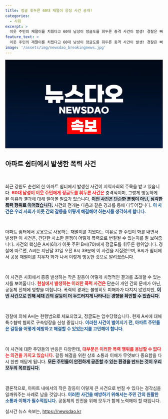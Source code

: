 ```yaml
---
title: 정글 휘두른 60대 재떨이 응징 사건 공개!
categories:
  - 사회
excerpt: >
  이웃 주민의 재떨이를 치웠다고 60대 남성이 정글도를 휘두른 충격 사건이 발생! 경찰은 빠르게 출동해 범인을 체포, 추가 조사를 진행 중입니다. 이 같은 무시무시한 갈등의 이면을 파헤칩니다.
feature_text: >
  이웃 주민의 재떨이를 치웠다고 60대 남성이 정글도를 휘두른 충격 사건이 발생! 경찰은 빠르게 출동해 범인을 체포, 추가 조사를 진행 중입니다. 이 같은 무시무시한 갈등의 이면을 파헤칩니다.
image: '/assets/img/newsdao_breakingnews.jpg'
---
```


<p><img src="/assets/img/newsdao_breakingnews.jpg" alt="flaretime 속보" /></p>

<h2 data-ke-size="size26">아파트 쉼터에서 발생한 폭력 사건</h2>

<p data-ke-size="size16">&nbsp;</p>

<p>최근 강원도 춘천의 한 아파트 쉼터에서 발생한 사건이 지역사회의 주목을 받고 있습니다. <b><span style="color: #ee2323;">60대 남성이 이웃 주민에게 정글도를 휘두른 사건은</span></b> 충격적이며, 그렇게 행동하게 된 이유와 결과에 대해 알아볼 필요가 있습니다. <b><span style="background-color: #21538527;">이번 사건은 단순한 분쟁이 아닌, 심각한 폭력 행위로 이어졌습니다.</span></b> 사건의 전개는 다음과 같은 경과를 통해 다루어집니다. <b><span style="color: #1a5490;">이 사건은 우리 사회가 이웃 간의 갈등을 어떻게 해결해야 하는지를 생각하게 합니다.</span></b></p>

<p data-ke-size="size16">&nbsp;</p>

<p>아파트 쉼터에서 공용으로 사용하는 재떨이를 치웠다는 이유로 한 주민이 화를 내면서 발생한 이 사건은, 간단한 사소한 분쟁이 어떻게 폭력으로 변질될 수 있는지를 잘 보여줍니다. 사건의 핵심은 A씨(61)가 이웃 주민 B씨(70)에게 정글도를 휘두른 행위입니다. 경찰에 따르면, A씨는 지난달 31일 오전 8시 39분에 이 사건을 저질렀으며, B씨가 쉼터에서 공용 재떨이를 치우자 화가 나서 이렇게 행동한 것으로 알려졌습니다. </p>

<p data-ke-size="size16">&nbsp;</p>

<p>이 사건은 사회에서 종종 발생하는 작은 갈등이 어떻게 치명적인 결과를 초래할 수 있는지를 보여줍니다. <b><span style="color: #ee2323;">현실에서 발생하는 이러한 폭력 사건은</span></b> 단순히 개인 간의 문제가 아닌, 공동체 전체에 영향을 미칩니다. 폭력의 경과는 불행히도 피해자가 다치지 않았지만, <b><span style="background-color: #21538527;">이번 사건으로 인해 세대 간의 갈등이 더 두드러지게 나타나는 경향을 확인할 수 있습니다.</span></b> </p>

<p data-ke-size="size16">&nbsp;</p>

<p>경찰에 의해 A씨는 현행범으로 체포되었고, 정글도는 압수당했습니다. 현재 A씨에 대해 특수협박 혐의로 구속영장을 신청 중입니다. <b><span style="color: #1a5490;">이러한 사건이 벌어지기 전, 아파트 주민들은 갈등을 어떻게 예방하고 해결할 수 있었는지를 고민해야 합니다.</span></b> </p>

<p data-ke-size="size16">&nbsp;</p>

<p>이 사건에 대한 주민들의 반응은 다양한데, <b><span style="ee2323;color:#ee2323;">대부분은 이러한 폭력 행위를 용납할 수 없다는 의견을 가지고 있습니다.</span></b> 갈등 해결을 위한 상호 소통과 이해가 무엇보다 중요함을 다시 한번 깨닫게 됩니다. <b><span style="background-color: #21538527;">모든 주민들이 안전하게 공존할 수 있는 환경을 만드는 것이 우리 모두의 목표입니다.</span></b> </p>

<p data-ke-size="size16">&nbsp;</p>

<p>결론적으로, 아파트 내에서의 작은 갈등이 이렇게 큰 사건으로 번질 수 있다는 경각심을 일깨워주는 사례로 남을 것입니다. <b><span style="color: #1a5490;">이러한 사건을 예방하기 위해서는 주민 간의 원활한 소통과 이해가 필수적입니다.</span></b> 공동체의 안전을 위해 모두가 함께 노력해야 할 때입니다.</p>
실시간 뉴스 속보는, <a href="https://newsdao.kr" rel="dofollow">https://newsdao.kr</a>


